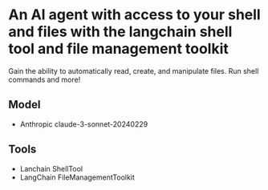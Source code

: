 # An AI agent with access to your shell and files with the langchain shell tool and file management toolkit

Gain the ability to automatically read, create, and manipulate files. Run shell commands and more!

## Model
- Anthropic claude-3-sonnet-20240229

## Tools
- Lanchain ShellTool
- LangChain FileManagementToolkit

